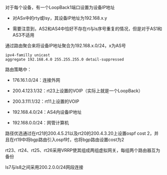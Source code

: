 对于每个设备，有一个LoopBack1端口设置为设备IP地址

- 对ASx中的rty或lsy，其设备IP地址为192.168.x.y

- 需要注意到，AS2和AS4中恰好不存在rt与ls序号重复的情况，但是对于AS1和AS3不适用



通过路由聚合来将设备IP地址聚合为192.168.x.0/24，x为AS号

```shell
ipv4-familly unicast
aggregate 192.168.4.0 255.255.255.0 detail-suppressed
```



路由策略中：

- 176.16.1.0/24：连接外网

- 200.4.123.1/32：rt23上设置的VOIP（实际上就是一个LoopBack）

- 200.3.111.1/32：rt11上设置的VOIP

- 192.168.4.0/24：AS4内设备IP地址

- 192.168.0.0/24：网管计算机



路径优选通过在rt21的200.4.5.21以及rt20的200.4.3.20上设置ospf cost 2，并且在rt19中将bgp路由引入ospf时，也将bgp路由设置cost为2



rt23、rt24、rt25、rt26采用VRRP使其组成两组虚拟网关，每组两个路由器互为备份

ls7与ls8之间采用200.2.0.0/24网段连接
